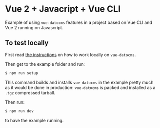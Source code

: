 # Vue 2 + Javacript + Vue CLI

Example of using `vue-datocms` features in a project based on Vue CLI and Vue 2 running on Javascript.
## To test locally

First read [the instructions](/#development) on how to work locally on `vue-datocms`.

Then get to the example folder and run:

```bash
$ npm run setup
```

This command builds and installs `vue-datocms` in the example pretty much as it would be done in production: `vue-datocms` is packed and installed as a `.tgz` compressed tarball.

Then run:

```bash
$ npm run dev
```

to have the example running.
